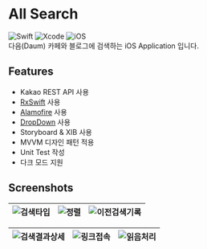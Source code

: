 # All Search
![Swift](https://img.shields.io/badge/Swift-5.2-orange.svg) ![Xcode](https://img.shields.io/badge/Xcode-12.5-blue.svg) ![iOS](https://img.shields.io/badge/iOS-11.0-green.svg)   
다음(Daum) 카페와 블로그에 검색하는 iOS Application 입니다.

## Features
- Kakao REST API 사용
- [RxSwift](https://github.com/ReactiveX/RxSwift) 사용
- [Alamofire](https://github.com/Alamofire/Alamofire) 사용
- [DropDown](https://github.com/AssistoLab/DropDown) 사용
- Storyboard & XIB 사용
- MVVM 디자인 패턴 적용
- Unit Test 작성
- 다크 모드 지원

## Screenshots
|![검색타입](https://user-images.githubusercontent.com/17891566/124323780-d2172980-dbbc-11eb-85be-490dce509408.png)|![정렬](https://user-images.githubusercontent.com/17891566/124323794-d8a5a100-dbbc-11eb-812e-ec0796470062.png)|![이전검색기록](https://user-images.githubusercontent.com/17891566/124323803-dcd1be80-dbbc-11eb-8ee4-6320f00db4f0.png)|
|----|----|----|

|![검색결과상세](https://user-images.githubusercontent.com/17891566/124323810-df341880-dbbc-11eb-86ae-7ce265a0a262.png)|![링크접속](https://user-images.githubusercontent.com/17891566/124323816-e0fddc00-dbbc-11eb-9d51-36bf8986dfa3.png)|![읽음처리](https://user-images.githubusercontent.com/17891566/124323978-228e8700-dbbd-11eb-8068-e33f8dd7df3a.png)|
|----|----|----|



